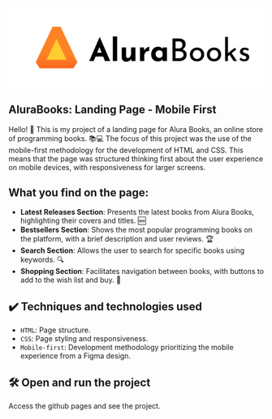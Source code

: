 ![Logo AluraBooks](src/Logo-title.png)
## AluraBooks: Landing Page - Mobile First

Hello! 👋 This is my project of a landing page for Alura Books, an online store of programming books. 📚💻
The focus of this project was the use of the mobile-first methodology for the development of HTML and CSS. This means that the page was structured thinking first about the user experience on mobile devices, with responsiveness for larger screens.

## What you find on the page:

- **Latest Releases Section**: Presents the latest books from Alura Books, highlighting their covers and titles. 🆕
- **Bestsellers Section**: Shows the most popular programming books on the platform, with a brief description and user reviews. 🏆
- **Search Section**: Allows the user to search for specific books using keywords. 🔍
- **Shopping Section**: Facilitates navigation between books, with buttons to add to the wish list and buy. 🛒

## ✔️ Techniques and technologies used

- `HTML`: Page structure.
- `CSS`: Page styling and responsiveness.
- `Mobile-first`: Development methodology prioritizing the mobile experience from a Figma design.

## 🛠️ Open and run the project

Access the github pages and see the project.